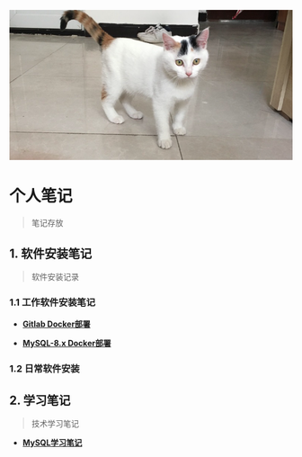 ![个人笔记](./images/notes-cat.png)



# 个人笔记

> 笔记存放





## 1. 软件安装笔记

> 软件安装记录




### 1.1 工作软件安装笔记

- **[Gitlab Docker部署](./InstallationInstructions/gitlab/gitlab-8/gitlab部署.md)**

- **[MySQL-8.x Docker部署](./InstallationInstructions/mysql/mysql-部署.md)**



### 1.2 日常软件安装



## 2. 学习笔记

> 技术学习笔记



- **[MySQL学习笔记](https://github.com/iqang/notes)**
